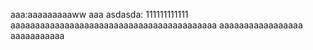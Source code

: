 aaa:aaaaaaaaaww
aaa
asdasda:
111111111111
aaaaaaaaaaaaaaaaaaaaaaaaaaaaaaaaaaaaaaaaaa
aaaaaaaaaaaaaaaaa
aaaaaaaaaaa

